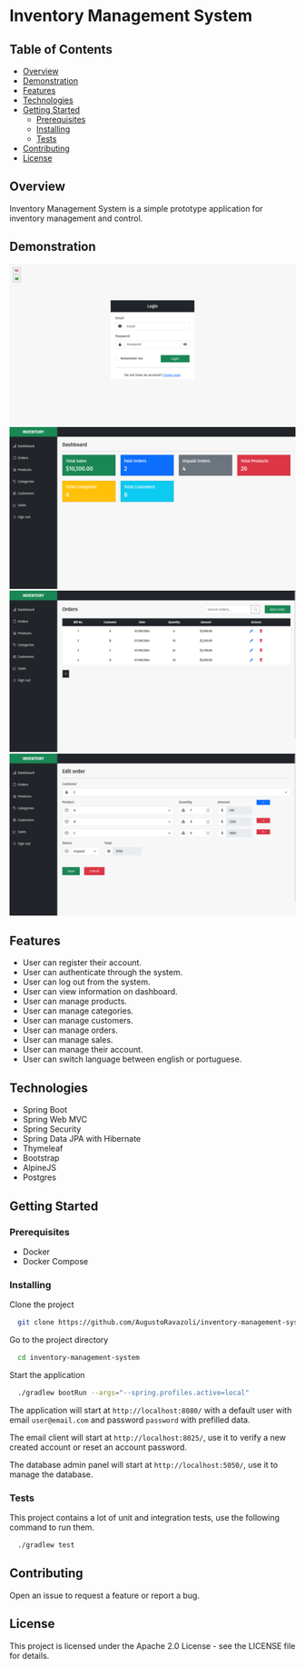 # Inventory Management System

## Table of Contents

- [Overview](#overview)
- [Demonstration](#demonstration)
- [Features](#features)
- [Technologies](#technologies)
- [Getting Started](#getting-started)
    - [Prerequisites](#prerequisites)
    - [Installing](#installing)
    - [Tests](#tests)
- [Contributing](#contributing)
- [License](#license)

## Overview

Inventory Management System is a simple prototype application for inventory management and control.

## Demonstration

![](docs/images/login.png)
![](docs/images/dashboard.png)
![](docs/images/order-table.png)
![](docs/images/order-form.png)

## Features

- User can register their account.
- User can authenticate through the system.
- User can log out from the system.
- User can view information on dashboard.
- User can manage products.
- User can manage categories.
- User can manage customers.
- User can manage orders.
- User can manage sales.
- User can manage their account.
- User can switch language between english or portuguese.

## Technologies

- Spring Boot
- Spring Web MVC
- Spring Security
- Spring Data JPA with Hibernate
- Thymeleaf
- Bootstrap
- AlpineJS
- Postgres

## Getting Started

### Prerequisites

* Docker
* Docker Compose

### Installing

Clone the project

```bash
  git clone https://github.com/AugustoRavazoli/inventory-management-system.git
```

Go to the project directory

```bash
  cd inventory-management-system
```

Start the application

```bash
  ./gradlew bootRun --args="--spring.profiles.active=local"
```

The application will start at `http://localhost:8080/`
with a default user with email `user@email.com` and password `password` with prefilled data.

The email client will start at `http://localhost:8025/`, use it to verify a new created account 
or reset an account password.

The database admin panel will start at `http://localhost:5050/`, use it to manage the database.

### Tests

This project contains a lot of unit and integration tests, use the following command to run them.

```bash
  ./gradlew test
```

## Contributing

Open an issue to request a feature or report a bug.

## License

This project is licensed under the Apache 2.0 License - see the LICENSE file for details.